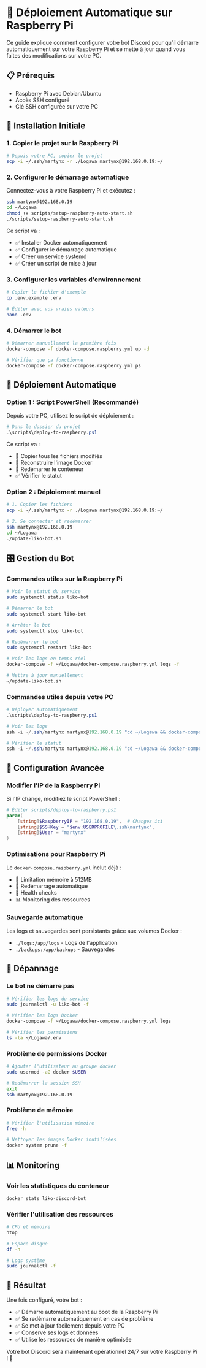 # 🍓 Déploiement Automatique sur Raspberry Pi

Ce guide explique comment configurer votre bot Discord pour qu'il démarre automatiquement sur votre Raspberry Pi et se mette à jour quand vous faites des modifications sur votre PC.

## 📋 Prérequis

- Raspberry Pi avec Debian/Ubuntu
- Accès SSH configuré
- Clé SSH configurée sur votre PC

## 🚀 Installation Initiale

### 1. Copier le projet sur la Raspberry Pi

```bash
# Depuis votre PC, copier le projet
scp -i ~/.ssh/martynx -r ./Logawa martynx@192.168.0.19:~/
```

### 2. Configurer le démarrage automatique

Connectez-vous à votre Raspberry Pi et exécutez :

```bash
ssh martynx@192.168.0.19
cd ~/Logawa
chmod +x scripts/setup-raspberry-auto-start.sh
./scripts/setup-raspberry-auto-start.sh
```

Ce script va :
- ✅ Installer Docker automatiquement
- ✅ Configurer le démarrage automatique
- ✅ Créer un service systemd
- ✅ Créer un script de mise à jour

### 3. Configurer les variables d'environnement

```bash
# Copier le fichier d'exemple
cp .env.example .env

# Éditer avec vos vraies valeurs
nano .env
```

### 4. Démarrer le bot

```bash
# Démarrer manuellement la première fois
docker-compose -f docker-compose.raspberry.yml up -d

# Vérifier que ça fonctionne
docker-compose -f docker-compose.raspberry.yml ps
```

## 🔄 Déploiement Automatique

### Option 1 : Script PowerShell (Recommandé)

Depuis votre PC, utilisez le script de déploiement :

```powershell
# Dans le dossier du projet
.\scripts\deploy-to-raspberry.ps1
```

Ce script va :
- 📁 Copier tous les fichiers modifiés
- 🔧 Reconstruire l'image Docker
- 🚀 Redémarrer le conteneur
- ✅ Vérifier le statut

### Option 2 : Déploiement manuel

```bash
# 1. Copier les fichiers
scp -i ~/.ssh/martynx -r ./Logawa martynx@192.168.0.19:~/

# 2. Se connecter et redémarrer
ssh martynx@192.168.0.19
cd ~/Logawa
./update-liko-bot.sh
```

## 🎛️ Gestion du Bot

### Commandes utiles sur la Raspberry Pi

```bash
# Voir le statut du service
sudo systemctl status liko-bot

# Démarrer le bot
sudo systemctl start liko-bot

# Arrêter le bot
sudo systemctl stop liko-bot

# Redémarrer le bot
sudo systemctl restart liko-bot

# Voir les logs en temps réel
docker-compose -f ~/Logawa/docker-compose.raspberry.yml logs -f

# Mettre à jour manuellement
~/update-liko-bot.sh
```

### Commandes utiles depuis votre PC

```powershell
# Déployer automatiquement
.\scripts\deploy-to-raspberry.ps1

# Voir les logs
ssh -i ~/.ssh/martynx martynx@192.168.0.19 "cd ~/Logawa && docker-compose -f docker-compose.raspberry.yml logs -f"

# Vérifier le statut
ssh -i ~/.ssh/martynx martynx@192.168.0.19 "cd ~/Logawa && docker-compose -f docker-compose.raspberry.yml ps"
```

## 🔧 Configuration Avancée

### Modifier l'IP de la Raspberry Pi

Si l'IP change, modifiez le script PowerShell :

```powershell
# Éditer scripts/deploy-to-raspberry.ps1
param(
    [string]$RaspberryIP = "192.168.0.19",  # Changez ici
    [string]$SSHKey = "$env:USERPROFILE\.ssh\martynx",
    [string]$User = "martynx"
)
```

### Optimisations pour Raspberry Pi

Le `docker-compose.raspberry.yml` inclut déjà :
- 🧠 Limitation mémoire à 512MB
- 🔄 Redémarrage automatique
- 🏥 Health checks
- 📊 Monitoring des ressources

### Sauvegarde automatique

Les logs et sauvegardes sont persistants grâce aux volumes Docker :
- `./logs:/app/logs` - Logs de l'application
- `./backups:/app/backups` - Sauvegardes

## 🐛 Dépannage

### Le bot ne démarre pas

```bash
# Vérifier les logs du service
sudo journalctl -u liko-bot -f

# Vérifier les logs Docker
docker-compose -f ~/Logawa/docker-compose.raspberry.yml logs

# Vérifier les permissions
ls -la ~/Logawa/.env
```

### Problème de permissions Docker

```bash
# Ajouter l'utilisateur au groupe docker
sudo usermod -aG docker $USER

# Redémarrer la session SSH
exit
ssh martynx@192.168.0.19
```

### Problème de mémoire

```bash
# Vérifier l'utilisation mémoire
free -h

# Nettoyer les images Docker inutilisées
docker system prune -f
```

## 📊 Monitoring

### Voir les statistiques du conteneur

```bash
docker stats liko-discord-bot
```

### Vérifier l'utilisation des ressources

```bash
# CPU et mémoire
htop

# Espace disque
df -h

# Logs système
sudo journalctl -f
```

## 🎉 Résultat

Une fois configuré, votre bot :
- ✅ Démarre automatiquement au boot de la Raspberry Pi
- ✅ Se redémarre automatiquement en cas de problème
- ✅ Se met à jour facilement depuis votre PC
- ✅ Conserve ses logs et données
- ✅ Utilise les ressources de manière optimisée

Votre bot Discord sera maintenant opérationnel 24/7 sur votre Raspberry Pi ! 🚀 